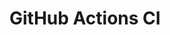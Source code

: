 # GitHub Actions CI











































































































































































































































































































































































































































































































































































































































































































































































































































































































































































































































































































































































































































































































































































































































































































































































































































































































































































































































































































































































































































































































































































































































































































































































































































































































































































































































































































































































































































